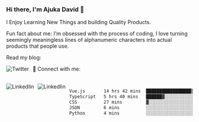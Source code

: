 ### Hi there, I'm Ajuka David 🥷

I Enjoy Learning New Things and building Quality Products.

Fun fact about me: I'm obsessed with the process of coding, I love turning seemingly meaningless lines of alphanumeric characters into actual products that people use.

Read my blog:

<a href="https://tobit.hashnode.dev/"> <img src="https://img.shields.io/badge/Hashnode-2962FF?style=for-the-badge&logo=hashnode&logoColor=white"
     alt="Twitter"
     style="float: left; margin-right: 10px;" /> </a>


📱 Connect with me: 

<br />
<a href="https://www.linkedin.com/in/david-ajuka-630660144/"> <img src="https://img.shields.io/badge/LinkedIn-0077B5?style=for-the-badge&logo=linkedin&logoColor=white"
     alt="LinkedIin"
     style="float: left; margin-right: 10px;" /> </a> <a href="mailto:ajuka.zephiniah@gmail.com"> <img src="https://img.shields.io/badge/Gmail-D14836?style=for-the-badge&logo=gmail&logoColor=white"
     alt="LinkedIin"
     style="float: left; margin-right: 10px;" /> </a>
     

<!--START_SECTION:waka-->

```txt
Vue.js       14 hrs 42 mins  █████████████████▒░░░░░░░   69.90 %
TypeScript   5 hrs 40 mins   ██████▓░░░░░░░░░░░░░░░░░░   26.99 %
CSS          27 mins         ▓░░░░░░░░░░░░░░░░░░░░░░░░   02.20 %
JSON         6 mins          ░░░░░░░░░░░░░░░░░░░░░░░░░   00.52 %
Python       4 mins          ░░░░░░░░░░░░░░░░░░░░░░░░░   00.38 %
```

<!--END_SECTION:waka-->
